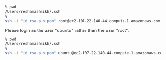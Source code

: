 

```bash
% pwd
/Users/reshamashaikh/.ssh
% 
ssh -i "id_rsa.pub.pem" root@ec2-107-22-140-44.compute-1.amazonaws.com
```
Please login as the user "ubuntu" rather than the user "root".

```bash
% pwd
/Users/reshamashaikh/.ssh
% 
ssh -i "id_rsa.pub.pem" ubuntu@ec2-107-22-140-44.compute-1.amazonaws.com
```


